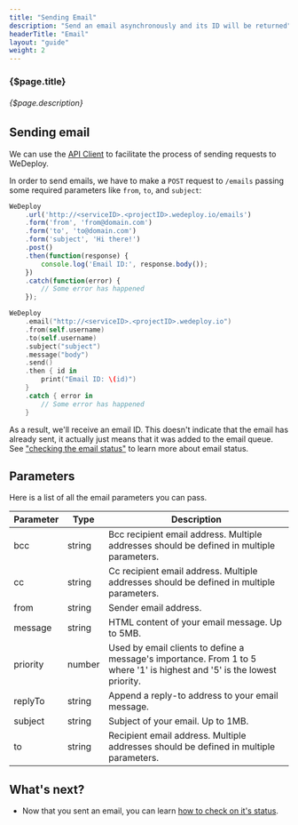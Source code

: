 ```yaml
---
title: "Sending Email"
description: "Send an email asynchronously and its ID will be returned"
headerTitle: "Email"
layout: "guide"
weight: 2
---
```


### {$page.title}

###### {$page.description}

<article id="1">

## Sending email

We can use the [API Client](docs/intro/using-the-api-client.html) to facilitate the process of sending requests to WeDeploy.

In order to send emails, we have to make a `POST` request to `/emails` passing some required parameters like `from`, `to`, and `subject`:

```javascript
WeDeploy
	.url('http://<serviceID>.<projectID>.wedeploy.io/emails')
	.form('from', 'from@domain.com')
	.form('to', 'to@domain.com')
	.form('subject', 'Hi there!')
	.post()
	.then(function(response) {
		console.log('Email ID:', response.body());
	})
	.catch(function(error) {
		// Some error has happened
	});
```
```swift
WeDeploy
	.email("http://<serviceID>.<projectID>.wedeploy.io")
	.from(self.username)
	.to(self.username)
	.subject("subject")
	.message("body")
	.send()
	.then { id in
		print("Email ID: \(id)")
	}
	.catch { error in
		// Some error has happened
	}
```

As a result, we'll receive an email ID. This doesn't indicate that the email has already sent, it actually just means that it was added to the email queue. See ["checking the email status"](/docs/email/checking-status.html) to learn more about email status.

</article>

<article id="2">

## Parameters

Here is a list of all the email parameters you can pass.

<div class="table-container">

Parameter    | Type    | Description
------------ | ------- | ------------
bcc          | string  | Bcc recipient email address. Multiple addresses should be defined in multiple parameters.
cc           | string  | Cc recipient email address. Multiple addresses should be defined in multiple parameters.
from         | string  | Sender email address.
message      | string  | HTML content of your email message. Up to 5MB.
priority     | number  | Used by email clients to define a message's importance. From 1 to 5 where '1' is highest and '5' is the lowest priority.
replyTo      | string  | Append a reply-to address to your email message.
subject      | string  | Subject of your email. Up to 1MB.
to           | string  | Recipient email address. Multiple addresses should be defined in multiple parameters.

</div>

</article>

## What's next?

* Now that you sent an email, you can learn [how to check on it's status](/docs/email/checking-status.html).
